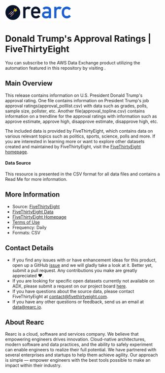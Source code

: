 <a href="https://www.rearc.io/data/">
    <img src="./rearc_logo_rgb.png" alt="Rearc Logo" title="Rearc Logo" height="52" />
</a>

Donald Trump's Approval Ratings | FiveThirtyEight
=========================

You can subscribe to the AWS Data Exchange product utilizing the automation featured in this repository by visiting []().

## Main Overview

This release contains information on U.S. President Donald Trump's approval rating. One file contains information on President Trump's job approval ratings(approval_polllist.csv) with data such as grades, polls, sample size, pollster, etc. Another file(approval_topline.csv) contains information on a trendline for the approval ratings with information such as approve estimate, approve high, disapprove estimate, disapprove high, etc.

The included data is provided by FiveThirtyEight, which contains data on various relevant topics such as politics, sports, science, polls and more. If you are interested in learning more or want to explore other datasets created and maintained by FiveThirtyEight, visit the [FiveThirtyEight homepage](https://fivethirtyeight.com/).  


#### Data Source

This resource is presented in the CSV format for all data files and contains a Read Me for more information.

## More Information
- Source: [FiveThirtyEight](https://projects.fivethirtyeight.com/trump-approval-ratings/)
- [FiveThirtyEight Data](https://data.fivethirtyeight.com/)
- [FiveThirtyEight Homepage](https://fivethirtyeight.com/)
- [Terms of Use](https://creativecommons.org/licenses/by/4.0/)
- Frequency: Daily
- Formats: CSV

## Contact Details
- If you find any issues with or have enhancement ideas for this product, open up a GitHub [issue](https://github.com/rearc-data/fivethirtyeight-trump-approval-ratings/issues) and we will gladly take a look at it. Better yet, submit a pull request. Any contributions you make are greatly appreciated :heart:.
- If you are looking for specific open datasets currently not available on ADX, please submit a request on our project board [here](https://github.com/rearc-data/covid-datasets-aws-data-exchange/projects/1).
- If you have questions about the source data, please contact FiveThirtyEight at contact@fivethirtyeight.com.
- If you have any other questions or feedback, send us an email at data@rearc.io.

## About Rearc
Rearc is a cloud, software and services company. We believe that empowering engineers drives innovation. Cloud-native architectures, modern software and data practices, and the ability to safely experiment can enable engineers to realize their full potential. We have partnered with several enterprises and startups to help them achieve agility. Our approach is simple — empower engineers with the best tools possible to make an impact within their industry.
